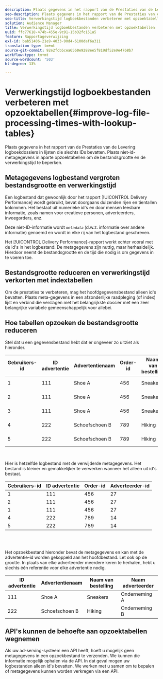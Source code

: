```yaml
---
description: Plaats gegevens in het rapport van de Prestaties van de Levering logboekdossiers in lijsten die slechts IDs bevatten. Plaats niet-id-metagegevens in aparte opzoektabellen om de bestandsgrootte en de verwerkingstijd te beperken.
seo-description: Plaats gegevens in het rapport van de Prestaties van de Levering logboekdossiers in lijsten die slechts IDs bevatten. Plaats niet-id-metagegevens in aparte opzoektabellen om de bestandsgrootte en de verwerkingstijd te beperken.
seo-title: Verwerkingstijd logboekbestanden verbeteren met opzoektabellen
solution: Audience Manager
title: Verwerkingstijd logboekbestanden verbeteren met opzoektabellen
uuid: ffc77618-474b-455e-9c91-15b32fc151a5
feature: Rapportageverwijzing
exl-id: bab51406-21e9-4033-90d4-6100daf6a311
translation-type: tm+mt
source-git-commit: 92e2fcb5cea6560e9288ee5f819df52e9e4768b7
workflow-type: tm+mt
source-wordcount: '503'
ht-degree: 13%

---
```


# Verwerkingstijd logboekbestanden verbeteren met opzoektabellen{#improve-log-file-processing-times-with-lookup-tables}

Plaats gegevens in het rapport van de Prestaties van de Levering logboekdossiers in lijsten die slechts IDs bevatten. Plaats niet-id-metagegevens in aparte opzoektabellen om de bestandsgrootte en de verwerkingstijd te beperken.

<!-- 

c_lookup_tables.xml

 -->

## Metagegevens logbestand vergroten bestandsgrootte en verwerkingstijd

Een logbestand dat gewoonlijk door het rapport [!UICONTROL Delivery Performance] wordt gebruikt, bevat doorgaans duizenden rijen en tientallen kolommen. Het bestaat uit numerieke id&#39;s en door mensen leesbare informatie, zoals namen voor creatieve personen, adverteerders, invoegorders, enz.

Deze niet-ID-informatie wordt *`metadata`* (d.w.z. informatie over andere informatie) genoemd en wordt in elke rij van het logbestand geschreven.

Het [!UICONTROL Delivery Performance]-rapport werkt echter vooral met de id&#39;s in het logbestand. De metagegevens zijn nuttig, maar herhaaldelijk. Hierdoor neemt de bestandsgrootte en de tijd die nodig is om gegevens in te voeren toe.

## Bestandsgrootte reduceren en verwerkingstijd verkorten met indextabellen

Om de prestaties te verbeteren, mag het hoofdgegevensbestand alleen id&#39;s bevatten. Plaats meta-gegevens in een afzonderlijke raadpleging (of index) lijst en verbind die verslagen met het belangrijkste dossier met een zeer belangrijke variabele gemeenschappelijk voor allebei.

## Hoe tabellen opzoeken de bestandsgrootte reduceren

Stel dat u een gegevensbestand hebt dat er ongeveer zo uitziet als hieronder.

| Gebruikers-id | ID advertentie | Advertentienaam | Order-id | Naam van bestelling | Adverteerder-id | Naam adverteerder |
|---|---|---|---|---|---|---|
| 1 | 111 | Shoe A | 456 | Sneakers | 27 | Onderneming A |
| 2 | 111 | Shoe A | 456 | Sneakers | 27 | Onderneming A |
| 3 | 111 | Shoe A | 456 | Sneakers | 27 | Onderneming A |
| 4 | 222 | Schoefschoen B | 789 | Hiking | 14 | Onderneming B |
| 5 | 222 | Schoefschoen B | 789 | Hiking | 14 | Onderneming B |

<br>

Hier is hetzelfde logbestand met de verwijderde metagegevens. Het bestand is kleiner en gemakkelijker te verwerken wanneer het alleen uit id&#39;s bestaat.

| Gebruikers-id | ID advertentie | Order-id | Adverteerder-id |
|---|---|---|---|
| 1 | 111 | 456 | 27 |
| 2 | 111 | 456 | 27 |
| 1 | 111 | 456 | 27 |
| 4 | 222 | 789 | 14 |
| 5 | 222 | 789 | 14 |

<br> 

Het opzoekbestand hieronder bevat de metagegevens en kan met de advertentie-id worden gekoppeld aan het hoofdbestand. Let ook op de grootte. In plaats van elke adverteerder meerdere keren te herhalen, hebt u slechts één referentie voor elke advertentie nodig.

| ID advertentie | Advertentienaam | Naam van bestelling | Naam adverteerder |
|---|---|---|---|
| 111 | Shoe A | Sneakers | Onderneming A |
| 222 | Schoefschoen B | Hiking | Onderneming B |

## API&#39;s kunnen de behoefte aan opzoektabellen wegnemen

Als uw ad-serving-systeem een API heeft, hoeft u mogelijk geen metagegevens in een opzoekbestand te verzenden. We kunnen die informatie mogelijk ophalen via de API. In dat geval mogen uw logbestanden alleen id&#39;s bevatten. We werken met u samen om te bepalen of metagegevens kunnen worden verkregen via een API.
